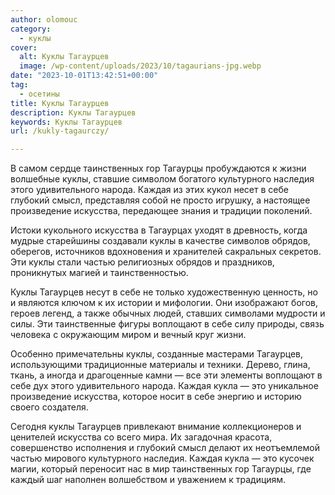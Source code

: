 ```yaml
---
author: olomouc
category:
  - куклы
cover:
  alt: Куклы Тагаурцев
  image: /wp-content/uploads/2023/10/tagaurians-jpg.webp
date: "2023-10-01T13:42:51+00:00"
tag:
  - осетины
title: Куклы Тагаурцев
description: Куклы Тагаурцев
keywords: Куклы Тагаурцев
url: /kukly-tagaurczy/

---
```

В самом сердце таинственных гор Тагаурцы пробуждаются к жизни волшебные куклы, ставшие символом богатого культурного наследия этого удивительного народа. Каждая из этих кукол несет в себе глубокий смысл, представляя собой не просто игрушку, а настоящее произведение искусства, передающее знания и традиции поколений.

Истоки кукольного искусства в Тагаурцах уходят в древность, когда мудрые старейшины создавали куклы в качестве символов обрядов, оберегов, источников вдохновения и хранителей сакральных секретов. Эти куклы стали частью религиозных обрядов и праздников, проникнутых магией и таинственностью.

Куклы Тагаурцев несут в себе не только художественную ценность, но и являются ключом к их истории и мифологии. Они изображают богов, героев легенд, а также обычных людей, ставших символами мудрости и силы. Эти таинственные фигуры воплощают в себе силу природы, связь человека с окружающим миром и вечный круг жизни.

Особенно примечательны куклы, созданные мастерами Тагаурцев, использующими традиционные материалы и техники. Дерево, глина, ткань, а иногда и драгоценные камни — все эти элементы воплощают в себе дух этого удивительного народа. Каждая кукла — это уникальное произведение искусства, которое носит в себе энергию и историю своего создателя.

Сегодня куклы Тагаурцев привлекают внимание коллекционеров и ценителей искусства со всего мира. Их загадочная красота, совершенство исполнения и глубокий смысл делают их неотъемлемой частью мирового культурного наследия. Каждая кукла — это кусочек магии, который переносит нас в мир таинственных гор Тагаурцы, где каждый шаг наполнен волшебством и уважением к традициям.

